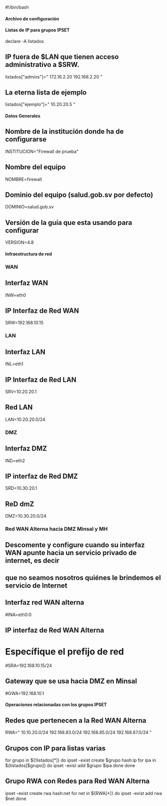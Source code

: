 #!/bin/bash
#### Archivo de configuración #### 

#### Listas de IP para grupos IPSET ##### 
declare -A listados
## IP fuera de $LAN que tienen acceso administrativo a $SRW.
listados["admins"]=" 
    172.16.2.20
    192.168.2.20
"
## La eterna lista de ejemplo
listados["ejemplo"]="
    10.20.20.5
"
#### Datos Generales ####
## Nombre de la institución donde ha de configurarse
INSTITUCION="Firewall de prueba"
## Nombre del equipo
NOMBRE=firewall
## Dominio del equipo (salud.gob.sv por defecto)
DOMINIO=salud.gob.sv
## Versión de la guía que esta usando para configurar
VERSION=4.8

#### Infraestructura de red ##### 
### WAN
## Interfaz WAN 
INW=eth0
## IP Interfaz de Red WAN
SRW=192.168.10.15

### LAN 
## Interfaz LAN
INL=eth1
## IP Interfaz de Red LAN 
SRV=10.20.20.1
## Red LAN
LAN=10.20.20.0/24

### DMZ
## Interfaz DMZ
IND=eth2
## IP interfaz de Red DMZ
SRD=10.30.20.1
## ReD dmZ
DMZ=10.30.20.0/24 

### Red WAN Alterna hacia DMZ Minsal y MH
## Descomente y configure cuando su interfaz WAN apunte hacia un servicio privado de internet, es decir
## que no seamos nosotros quiénes le brindemos el servicio de Internet

## Interfaz red WAN alterna
#INA=eth0:0
## IP interfaz de Red WAN Alterna
# Específique el prefijo de red
#SRA=192.168.10.15/24
## Gateway que se usa hacia DMZ en Minsal
#GWA=192.168.10.1

#### Operaciones relacionadas con los grupos IPSET #####
## Redes que pertenecen a la Red WAN Alterna
RWA="
    10.10.20.0/24
    192.168.83.0/24
    192.168.85.0/24
    192.168.87.0/24
" 
## Grupos con IP para listas varias
for grupo in ${!listados[*]}
do
    ipset -exist create $grupo hash:ip
    for ipa in ${listados[$grupo]}
    do
        ipset -exist add $grupo $ipa
    done
done

## Grupo RWA con Redes para Red WAN Alterna
ipset -exist create rwa hash:net
for net in ${RWA[*]}
do
    ipset -exist add rwa $net
done
